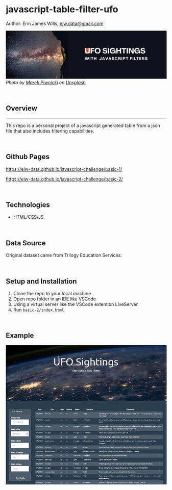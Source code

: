 # javascript-table-filter-ufo  

Author: Erin James Wills, ejw.data@gmail.com  

![UFO Sightings Table](./config/images/ufo-javascript.png)
<cite>Photo by [Marek Piwnicki](https://unsplash.com/@marekpiwnicki?utm_source=unsplash&utm_medium=referral&utm_content=creditCopyText) on [Unsplash](https://unsplash.com/s/photos/ufo?utm_source=unsplash&utm_medium=referral&utm_content=creditCopyText)</cite>

<br>

## Overview
<hr>

This repo is a personal project of a javascript generated table from a json file that also includes filtering capabilities.


<br>

## Github Pages  
https://ejw-data.github.io/javascript-challenge/basic-1/   

https://ejw-data.github.io/javascript-challenge/basic-2/   

<br>

## Technologies    
*  HTML/CSS/JS

<br>

## Data Source  
Original dataset came from Trilogy Education Services.    

<br>

## Setup and Installation  
1. Clone the repo to your local machine
1. Open repo folder in an IDE like VSCode
1. Using a virtual server like the VSCode extention LiveServer
1. Run `basic-2/index.html`  

<br>

## Example

![Table with Filtering Capabilities](./basic-2/static/images/adv-filter-javascript.png)

<br>

